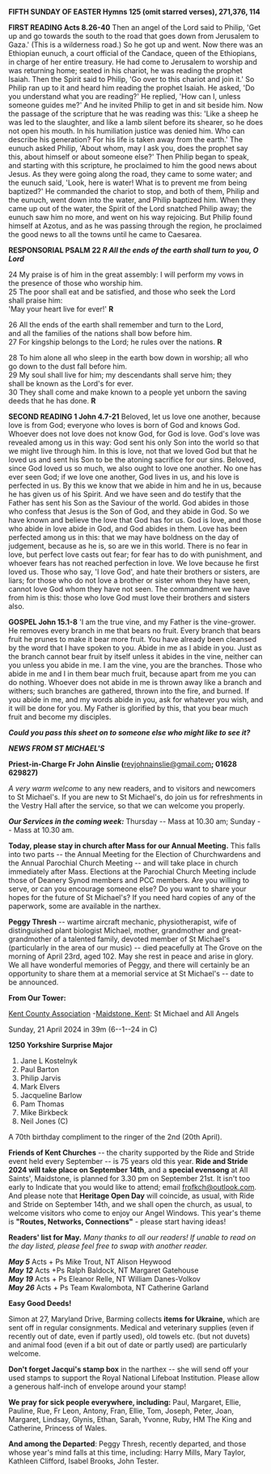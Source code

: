 **FIFTH SUNDAY OF EASTER Hymns 125 (omit starred verses), 271,376, 114**

**FIRST READING Acts 8.26-40** Then an angel of the Lord said to Philip,
'Get up and go towards the south to the road that goes down from
Jerusalem to Gaza.' (This is a wilderness road.) So he got up and went.
Now there was an Ethiopian eunuch, a court official of the Candace,
queen of the Ethiopians, in charge of her entire treasury. He had come
to Jerusalem to worship and was returning home; seated in his chariot,
he was reading the prophet Isaiah. Then the Spirit said to Philip, 'Go
over to this chariot and join it.' So Philip ran up to it and heard him
reading the prophet Isaiah. He asked, 'Do you understand what you are
reading?' He replied, 'How can I, unless someone guides me?' And he
invited Philip to get in and sit beside him. Now the passage of the
scripture that he was reading was this: 'Like a sheep he was led to the
slaughter, and like a lamb silent before its shearer, so he does not
open his mouth. In his humiliation justice was denied him. Who can
describe his generation? For his life is taken away from the earth.' The
eunuch asked Philip, 'About whom, may I ask you, does the prophet say
this, about himself or about someone else?' Then Philip began to speak,
and starting with this scripture, he proclaimed to him the good news
about Jesus. As they were going along the road, they came to some water;
and the eunuch said, 'Look, here is water! What is to prevent me from
being baptized?' He commanded the chariot to stop, and both of them,
Philip and the eunuch, went down into the water, and Philip baptized
him. When they came up out of the water, the Spirit of the Lord snatched
Philip away; the eunuch saw him no more, and went on his way rejoicing.
But Philip found himself at Azotus, and as he was passing through the
region, he proclaimed the good news to all the towns until he came to
Caesarea.

**RESPONSORIAL PSALM 22 *R All the ends of the earth shall turn to you,
O Lord***

24 My praise is of him in the great assembly: I will perform my vows in  
the presence of those who worship him.  
25 The poor shall eat and be satisfied, and those who seek the Lord  
shall praise him:  
'May your heart live for ever!' **R**

26 All the ends of the earth shall remember and turn to the Lord,  
and all the families of the nations shall bow before him.  
27 For kingship belongs to the Lord; he rules over the nations. **R**

28 To him alone all who sleep in the earth bow down in worship; all who  
go down to the dust fall before him.  
29 My soul shall live for him; my descendants shall serve him; they  
shall be known as the Lord's for ever.  
30 They shall come and make known to a people yet unborn the saving  
deeds that he has done. **R**

**SECOND READING 1 John 4.7-21** Beloved, let us love one another,
because love is from God; everyone who loves is born of God and knows
God. Whoever does not love does not know God, for God is love. God's
love was revealed among us in this way: God sent his only Son into the
world so that we might live through him. In this is love, not that we
loved God but that he loved us and sent his Son to be the atoning
sacrifice for our sins. Beloved, since God loved us so much, we also
ought to love one another. No one has ever seen God; if we love one
another, God lives in us, and his love is perfected in us. By this we
know that we abide in him and he in us, because he has given us of his
Spirit. And we have seen and do testify that the Father has sent his Son
as the Saviour of the world. God abides in those who confess that Jesus
is the Son of God, and they abide in God. So we have known and believe
the love that God has for us. God is love, and those who abide in love
abide in God, and God abides in them. Love has been perfected among us
in this: that we may have boldness on the day of judgement, because as
he is, so are we in this world. There is no fear in love, but perfect
love casts out fear; for fear has to do with punishment, and whoever
fears has not reached perfection in love. We love because he first loved
us. Those who say, 'I love God', and hate their brothers or sisters, are
liars; for those who do not love a brother or sister whom they have
seen, cannot love God whom they have not seen. The commandment we have
from him is this: those who love God must love their brothers and
sisters also.

**GOSPEL John 15.1-8** 'I am the true vine, and my Father is the
vine-grower. He removes every branch in me that bears no fruit. Every
branch that bears fruit he prunes to make it bear more fruit. You have
already been cleansed by the word that I have spoken to you. Abide in me
as I abide in you. Just as the branch cannot bear fruit by itself unless
it abides in the vine, neither can you unless you abide in me. I am the
vine, you are the branches. Those who abide in me and I in them bear
much fruit, because apart from me you can do nothing. Whoever does not
abide in me is thrown away like a branch and withers; such branches are
gathered, thrown into the fire, and burned. If you abide in me, and my
words abide in you, ask for whatever you wish, and it will be done for
you. My Father is glorified by this, that you bear much fruit and become
my disciples.

***Could you pass this sheet on to someone else who might like to see it?***

***NEWS FROM ST MICHAEL\'S***

**Priest-in-Charge Fr John Ainslie (**<revjohnainslie@gmail.com>**;
01628 629827)**

*A very warm welcome* to any new readers, and to visitors and newcomers
to St Michael\'s. If you are new to St Michael\'s, do join us for
refreshments in the Vestry Hall after the service, so that we can
welcome you properly.

***Our Services in the coming week:*** Thursday -- Mass at 10.30 am;
Sunday -- Mass at 10.30 am.

**Today, please stay in church after Mass for our Annual Meeting.** This
falls into two parts -- the Annual Meeting for the Election of
Churchwardens and the Annual Parochial Church Meeting -- and will take
place in church immediately after Mass. Elections at the Parochial
Church Meeting include those of Deanery Synod members and PCC members.
Are you willing to serve, or can you encourage someone else? Do you want
to share your hopes for the future of St Michael\'s? If you need hard
copies of any of the paperwork, some are available in the narthex.

**Peggy Thresh** -- wartime aircraft mechanic, physiotherapist, wife of
distinguished plant biologist Michael, mother, grandmother and
great-grandmother of a talented family, devoted member of St Michael\'s
(particularly in the area of our music) -- died peacefully at The Grove
on the morning of April 23rd, aged 102. May she rest in peace and
arise in glory. We all have wonderful memories of Peggy, and there will
certainly be an opportunity to share them at a memorial service at St
Michael\'s -- date to be announced.

**From Our Tower:**

[Kent County
Association](https://bb.ringingworld.co.uk/performances-report.php?association_id=19&year=2024)
-[Maidstone](https://dove.cccbr.org.uk/tower/12644#_blank)[,
Kent](https://dove.cccbr.org.uk/tower/12644#_blank): St Michael and All
Angels

Sunday, 21 April 2024 in 39m (6--1--24 in C)

**1250 Yorkshire Surprise Major**

1. Jane L Kostelnyk
2. Paul Barton
3. Philip Jarvis
4. Mark Elvers
5. Jacqueline Barlow
6. Pam Thomas
7. Mike Birkbeck
8. Neil Jones (C)

A 70th birthday compliment to the ringer of the 2nd (20th April).

**Friends of Kent Churches** -- the charity supported by the Ride and
Stride event held every September -- is 75 years old this year. **Ride
and Stride 2024 will take place on September 14th**, and a **special
evensong** at All Saints\', Maidstone, is planned for 3.30 pm on
September 21st. It isn\'t too early to Indicate that you would like to
attend; email <frofkch@outlook.com>. And please note that **Heritage
Open Day** will coincide, as usual, with Ride and Stride on September
14th, and we shall open the church, as usual, to welcome visitors who
come to enjoy our Angel Windows. This year\'s theme is **"Routes,
Networks, Connections"** - please start having ideas!

**Readers\' list for May.** *Many thanks to all our readers! If unable
to read on the day listed, please feel free to swap with another
reader.*

***May 5*** Acts + Ps Mike Trout, NT Alison Heywood  
***May 12*** Acts +Ps Ralph Baldock, NT Margaret Gatehouse  
***May 19*** Acts + Ps Eleanor Relle, NT William Danes-Volkov  
***May 26*** Acts + Ps Team Kwalombota, NT Catherine Garland  

**Easy Good Deeds!**

Simon at 27, Maryland Drive, Barming collects **items for Ukraine,**
which are sent off in regular consignments. Medical and veterinary
supplies (even if recently out of date, even if partly used), old towels
etc. (but not duvets) and animal food (even if a bit out of date or
partly used) are particularly welcome.

**Don\'t forget Jacqui\'s stamp box** in the narthex -- she will send
off your used stamps to support the Royal National Lifeboat Institution.
Please allow a generous half-inch of envelope around your stamp!

**We pray for sick people everywhere, including:** Paul, Margaret,
Ellie, Pauline, Rue, Fr Leon, Antony, Fran, Ellie, Tom, Joseph, Peter,
Joan, Margaret, Lindsay, Glynis, Ethan, Sarah, Yvonne, Ruby, HM The King
and Catherine, Princess of Wales.

**And among the Departed**: Peggy Thresh, recently departed, and those
whose year\'s mind falls at this time, including: Harry Mills, Mary
Taylor, Kathleen Clifford, Isabel Brooks, John Tester.
